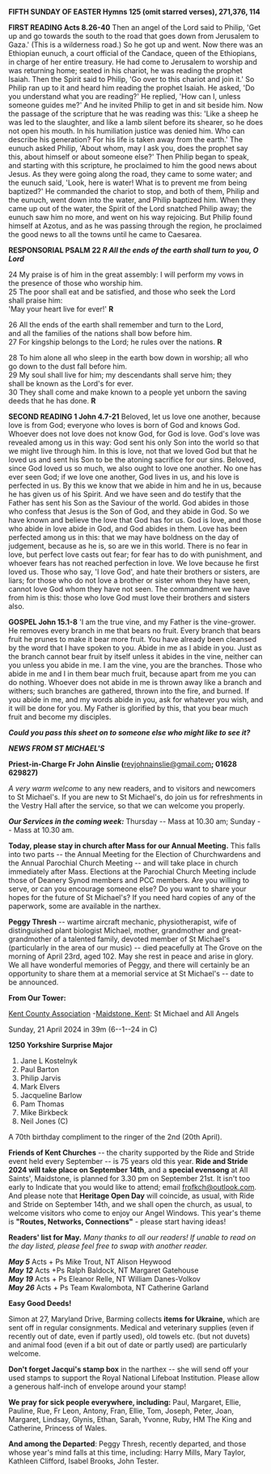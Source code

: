 **FIFTH SUNDAY OF EASTER Hymns 125 (omit starred verses), 271,376, 114**

**FIRST READING Acts 8.26-40** Then an angel of the Lord said to Philip,
'Get up and go towards the south to the road that goes down from
Jerusalem to Gaza.' (This is a wilderness road.) So he got up and went.
Now there was an Ethiopian eunuch, a court official of the Candace,
queen of the Ethiopians, in charge of her entire treasury. He had come
to Jerusalem to worship and was returning home; seated in his chariot,
he was reading the prophet Isaiah. Then the Spirit said to Philip, 'Go
over to this chariot and join it.' So Philip ran up to it and heard him
reading the prophet Isaiah. He asked, 'Do you understand what you are
reading?' He replied, 'How can I, unless someone guides me?' And he
invited Philip to get in and sit beside him. Now the passage of the
scripture that he was reading was this: 'Like a sheep he was led to the
slaughter, and like a lamb silent before its shearer, so he does not
open his mouth. In his humiliation justice was denied him. Who can
describe his generation? For his life is taken away from the earth.' The
eunuch asked Philip, 'About whom, may I ask you, does the prophet say
this, about himself or about someone else?' Then Philip began to speak,
and starting with this scripture, he proclaimed to him the good news
about Jesus. As they were going along the road, they came to some water;
and the eunuch said, 'Look, here is water! What is to prevent me from
being baptized?' He commanded the chariot to stop, and both of them,
Philip and the eunuch, went down into the water, and Philip baptized
him. When they came up out of the water, the Spirit of the Lord snatched
Philip away; the eunuch saw him no more, and went on his way rejoicing.
But Philip found himself at Azotus, and as he was passing through the
region, he proclaimed the good news to all the towns until he came to
Caesarea.

**RESPONSORIAL PSALM 22 *R All the ends of the earth shall turn to you,
O Lord***

24 My praise is of him in the great assembly: I will perform my vows in  
the presence of those who worship him.  
25 The poor shall eat and be satisfied, and those who seek the Lord  
shall praise him:  
'May your heart live for ever!' **R**

26 All the ends of the earth shall remember and turn to the Lord,  
and all the families of the nations shall bow before him.  
27 For kingship belongs to the Lord; he rules over the nations. **R**

28 To him alone all who sleep in the earth bow down in worship; all who  
go down to the dust fall before him.  
29 My soul shall live for him; my descendants shall serve him; they  
shall be known as the Lord's for ever.  
30 They shall come and make known to a people yet unborn the saving  
deeds that he has done. **R**

**SECOND READING 1 John 4.7-21** Beloved, let us love one another,
because love is from God; everyone who loves is born of God and knows
God. Whoever does not love does not know God, for God is love. God's
love was revealed among us in this way: God sent his only Son into the
world so that we might live through him. In this is love, not that we
loved God but that he loved us and sent his Son to be the atoning
sacrifice for our sins. Beloved, since God loved us so much, we also
ought to love one another. No one has ever seen God; if we love one
another, God lives in us, and his love is perfected in us. By this we
know that we abide in him and he in us, because he has given us of his
Spirit. And we have seen and do testify that the Father has sent his Son
as the Saviour of the world. God abides in those who confess that Jesus
is the Son of God, and they abide in God. So we have known and believe
the love that God has for us. God is love, and those who abide in love
abide in God, and God abides in them. Love has been perfected among us
in this: that we may have boldness on the day of judgement, because as
he is, so are we in this world. There is no fear in love, but perfect
love casts out fear; for fear has to do with punishment, and whoever
fears has not reached perfection in love. We love because he first loved
us. Those who say, 'I love God', and hate their brothers or sisters, are
liars; for those who do not love a brother or sister whom they have
seen, cannot love God whom they have not seen. The commandment we have
from him is this: those who love God must love their brothers and
sisters also.

**GOSPEL John 15.1-8** 'I am the true vine, and my Father is the
vine-grower. He removes every branch in me that bears no fruit. Every
branch that bears fruit he prunes to make it bear more fruit. You have
already been cleansed by the word that I have spoken to you. Abide in me
as I abide in you. Just as the branch cannot bear fruit by itself unless
it abides in the vine, neither can you unless you abide in me. I am the
vine, you are the branches. Those who abide in me and I in them bear
much fruit, because apart from me you can do nothing. Whoever does not
abide in me is thrown away like a branch and withers; such branches are
gathered, thrown into the fire, and burned. If you abide in me, and my
words abide in you, ask for whatever you wish, and it will be done for
you. My Father is glorified by this, that you bear much fruit and become
my disciples.

***Could you pass this sheet on to someone else who might like to see it?***

***NEWS FROM ST MICHAEL\'S***

**Priest-in-Charge Fr John Ainslie (**<revjohnainslie@gmail.com>**;
01628 629827)**

*A very warm welcome* to any new readers, and to visitors and newcomers
to St Michael\'s. If you are new to St Michael\'s, do join us for
refreshments in the Vestry Hall after the service, so that we can
welcome you properly.

***Our Services in the coming week:*** Thursday -- Mass at 10.30 am;
Sunday -- Mass at 10.30 am.

**Today, please stay in church after Mass for our Annual Meeting.** This
falls into two parts -- the Annual Meeting for the Election of
Churchwardens and the Annual Parochial Church Meeting -- and will take
place in church immediately after Mass. Elections at the Parochial
Church Meeting include those of Deanery Synod members and PCC members.
Are you willing to serve, or can you encourage someone else? Do you want
to share your hopes for the future of St Michael\'s? If you need hard
copies of any of the paperwork, some are available in the narthex.

**Peggy Thresh** -- wartime aircraft mechanic, physiotherapist, wife of
distinguished plant biologist Michael, mother, grandmother and
great-grandmother of a talented family, devoted member of St Michael\'s
(particularly in the area of our music) -- died peacefully at The Grove
on the morning of April 23rd, aged 102. May she rest in peace and
arise in glory. We all have wonderful memories of Peggy, and there will
certainly be an opportunity to share them at a memorial service at St
Michael\'s -- date to be announced.

**From Our Tower:**

[Kent County
Association](https://bb.ringingworld.co.uk/performances-report.php?association_id=19&year=2024)
-[Maidstone](https://dove.cccbr.org.uk/tower/12644#_blank)[,
Kent](https://dove.cccbr.org.uk/tower/12644#_blank): St Michael and All
Angels

Sunday, 21 April 2024 in 39m (6--1--24 in C)

**1250 Yorkshire Surprise Major**

1. Jane L Kostelnyk
2. Paul Barton
3. Philip Jarvis
4. Mark Elvers
5. Jacqueline Barlow
6. Pam Thomas
7. Mike Birkbeck
8. Neil Jones (C)

A 70th birthday compliment to the ringer of the 2nd (20th April).

**Friends of Kent Churches** -- the charity supported by the Ride and
Stride event held every September -- is 75 years old this year. **Ride
and Stride 2024 will take place on September 14th**, and a **special
evensong** at All Saints\', Maidstone, is planned for 3.30 pm on
September 21st. It isn\'t too early to Indicate that you would like to
attend; email <frofkch@outlook.com>. And please note that **Heritage
Open Day** will coincide, as usual, with Ride and Stride on September
14th, and we shall open the church, as usual, to welcome visitors who
come to enjoy our Angel Windows. This year\'s theme is **"Routes,
Networks, Connections"** - please start having ideas!

**Readers\' list for May.** *Many thanks to all our readers! If unable
to read on the day listed, please feel free to swap with another
reader.*

***May 5*** Acts + Ps Mike Trout, NT Alison Heywood  
***May 12*** Acts +Ps Ralph Baldock, NT Margaret Gatehouse  
***May 19*** Acts + Ps Eleanor Relle, NT William Danes-Volkov  
***May 26*** Acts + Ps Team Kwalombota, NT Catherine Garland  

**Easy Good Deeds!**

Simon at 27, Maryland Drive, Barming collects **items for Ukraine,**
which are sent off in regular consignments. Medical and veterinary
supplies (even if recently out of date, even if partly used), old towels
etc. (but not duvets) and animal food (even if a bit out of date or
partly used) are particularly welcome.

**Don\'t forget Jacqui\'s stamp box** in the narthex -- she will send
off your used stamps to support the Royal National Lifeboat Institution.
Please allow a generous half-inch of envelope around your stamp!

**We pray for sick people everywhere, including:** Paul, Margaret,
Ellie, Pauline, Rue, Fr Leon, Antony, Fran, Ellie, Tom, Joseph, Peter,
Joan, Margaret, Lindsay, Glynis, Ethan, Sarah, Yvonne, Ruby, HM The King
and Catherine, Princess of Wales.

**And among the Departed**: Peggy Thresh, recently departed, and those
whose year\'s mind falls at this time, including: Harry Mills, Mary
Taylor, Kathleen Clifford, Isabel Brooks, John Tester.
